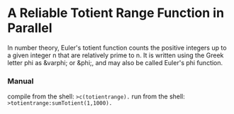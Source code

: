 # A Reliable Totient Range Function in Parallel
In number theory, Euler's totient function counts the positive integers up to a given integer n that are relatively prime to n. It is written using the Greek letter phi as &amp;varphi; or &amp;phi;, and may also be called Euler's phi function.

### Manual
compile from the shell: `>c(totientrange).`
run from the shell:     `>totientrange:sumTotient(1,1000).`